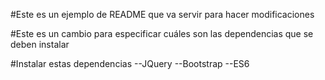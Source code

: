 #Este es un ejemplo de README que va servir para hacer modificaciones

#Este es un cambio para especificar cuáles son las dependencias que se deben instalar

#Instalar estas dependencias
--JQuery
--Bootstrap
--ES6
